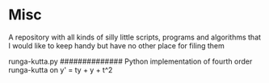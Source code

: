 Misc
====

A repository with all kinds of silly little scripts, programs and algorithms that I would like to keep handy but have no other place for filing them

runga-kutta.py
##############
Python implementation of fourth order runga-kutta on y' = ty + y + t^2
